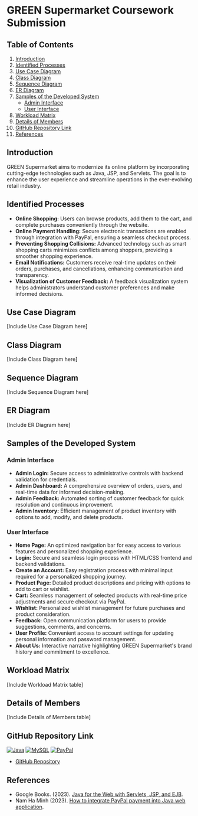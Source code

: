 # GREEN Supermarket Coursework Submission

## Table of Contents
1. [Introduction](#introduction)
2. [Identified Processes](#identified-processes)
3. [Use Case Diagram](#use-case-diagram)
4. [Class Diagram](#class-diagram)
5. [Sequence Diagram](#sequence-diagram)
6. [ER Diagram](#er-diagram)
7. [Samples of the Developed System](#samples-of-the-developed-system)
   - [Admin Interface](#admin-interface)
   - [User Interface](#user-interface)
8. [Workload Matrix](#workload-matrix)
9. [Details of Members](#details-of-members)
10. [GitHub Repository Link](#github-repository-link)
11. [References](#references)

## Introduction
GREEN Supermarket aims to modernize its online platform by incorporating cutting-edge technologies such as Java, JSP, and Servlets. The goal is to enhance the user experience and streamline operations in the ever-evolving retail industry.

## Identified Processes
- **Online Shopping:** Users can browse products, add them to the cart, and complete purchases conveniently through the website.
- **Online Payment Handling:** Secure electronic transactions are enabled through integration with PayPal, ensuring a seamless checkout process.
- **Preventing Shopping Collisions:** Advanced technology such as smart shopping carts minimizes conflicts among shoppers, providing a smoother shopping experience.
- **Email Notifications:** Customers receive real-time updates on their orders, purchases, and cancellations, enhancing communication and transparency.
- **Visualization of Customer Feedback:** A feedback visualization system helps administrators understand customer preferences and make informed decisions.

## Use Case Diagram
[Include Use Case Diagram here]

## Class Diagram
[Include Class Diagram here]

## Sequence Diagram
[Include Sequence Diagram here]

## ER Diagram
[Include ER Diagram here]

## Samples of the Developed System
### Admin Interface
- **Admin Login:** Secure access to administrative controls with backend validation for credentials.
- **Admin Dashboard:** A comprehensive overview of orders, users, and real-time data for informed decision-making.
- **Admin Feedback:** Automated sorting of customer feedback for quick resolution and continuous improvement.
- **Admin Inventory:** Efficient management of product inventory with options to add, modify, and delete products.

### User Interface
- **Home Page:** An optimized navigation bar for easy access to various features and personalized shopping experience.
- **Login:** Secure and seamless login process with HTML/CSS frontend and backend validations.
- **Create an Account:** Easy registration process with minimal input required for a personalized shopping journey.
- **Product Page:** Detailed product descriptions and pricing with options to add to cart or wishlist.
- **Cart:** Seamless management of selected products with real-time price adjustments and secure checkout via PayPal.
- **Wishlist:** Personalized wishlist management for future purchases and product consideration.
- **Feedback:** Open communication platform for users to provide suggestions, comments, and concerns.
- **User Profile:** Convenient access to account settings for updating personal information and password management.
- **About Us:** Interactive narrative highlighting GREEN Supermarket's brand history and commitment to excellence.

## Workload Matrix
[Include Workload Matrix table]

## Details of Members
[Include Details of Members table]

## GitHub Repository Link
[![Java](https://img.shields.io/badge/Java-8-red)](https://www.java.com/)
[![MySQL](https://img.shields.io/badge/MySQL-8-blue)](https://www.mysql.com/)
[![PayPal](https://img.shields.io/badge/PayPal-Integration-green)](https://www.paypal.com/)
- [GitHub Repository](https://github.com/YvanThrimawithana/PUSL2024-GreenSuperMarket.git)

## References
- Google Books. (2023). [Java for the Web with Servlets, JSP, and EJB](https://books.google.lk/books?hl=en&lr=&id=ZFplJ5Sjo2oC&oi=fnd&pg=PA5&dq=java++website&ots=1xM6mYMIE7&sig=GKZDXmQJZ48AeJvxmEZoaexw-P8&redir_esc=y#v=onepage&q=java%20%20website&f=false).
- Nam Ha Minh (2023). [How to integrate PayPal payment into Java web application](https://www.codejava.net/coding/how-to-integrate-paypal-payment-into-java-web-application).
